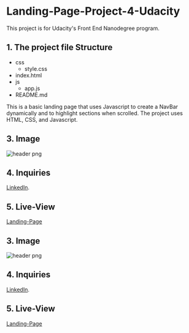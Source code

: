 # Landing-Page-Project-4-Udacity
This project is for Udacity's Front End Nanodegree program. 

## 1. The project file Structure
* css
    * style.css 
* index.html 
* js
    * app.js 
* README.md 

This is a basic landing page that uses Javascript to create a NavBar dynamically and to highlight sections when scrolled. The project uses HTML, CSS, and Javascript.

## 3. Image
![header png](https://user-images.githubusercontent.com/123664349/220438441-2490cc8c-0bf2-4ebc-b797-243c129b62fd.jpg)

## 4. Inquiries
[LinkedIn](https://www.linkedin.com/in/tsion-gebrehiwot-97b1b3218/"LinkedIn").

## 5. Live-View
[Landing-Page]( https://meba21.github.io/Landing-Page-Project-4-Udacity/)

## 3. Image
![header png](https://user-images.githubusercontent.com/123664349/220438441-2490cc8c-0bf2-4ebc-b797-243c129b62fd.jpg)

## 4. Inquiries
[LinkedIn](https://www.linkedin.com/in/tsion-gebrehiwot-97b1b3218/"LinkedIn").


## 5. Live-View
[Landing-Page]( https://meba21.github.io/Landing-Page-Project-4-Udacity/)







